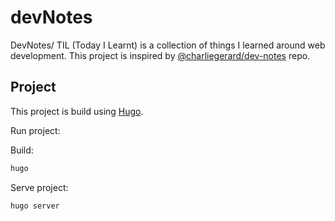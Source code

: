 # devNotes

DevNotes/ TIL (Today I Learnt) is a collection of things I learned around web development. This project is inspired by [@charliegerard/dev-notes](https://github.com/charliegerard/dev-notes) repo.

## Project

This project is build using [Hugo](https://gohugo.io/).

Run project:

Build:

```bash
hugo
```

Serve project:

```bash
hugo server
```
